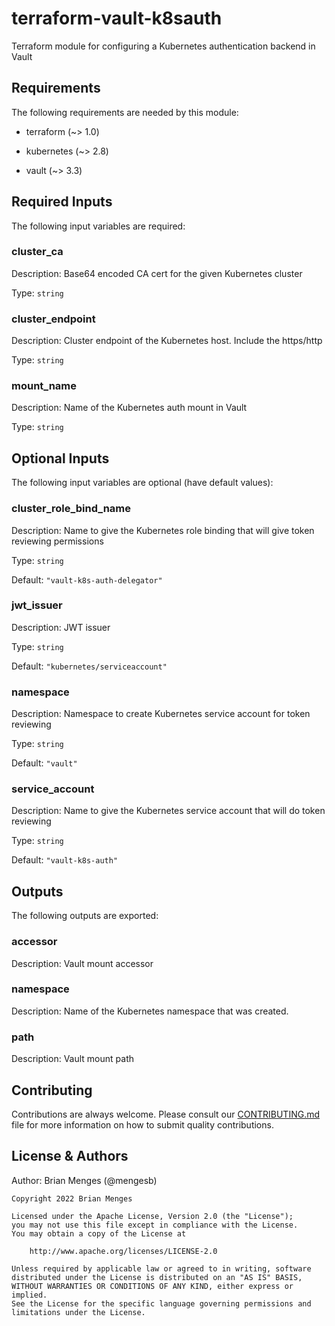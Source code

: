 <!--- BEGIN_TF_DOCS --->
<!-- markdownlint-disable MD024 MD033 -->
# terraform-vault-k8sauth

Terraform module for configuring a Kubernetes authentication backend in Vault

## Requirements

The following requirements are needed by this module:

- terraform (~> 1.0)

- kubernetes (~> 2.8)

- vault (~> 3.3)

## Required Inputs

The following input variables are required:

### cluster\_ca

Description: Base64 encoded CA cert for the given Kubernetes cluster

Type: `string`

### cluster\_endpoint

Description: Cluster endpoint of the Kubernetes host. Include the https/http

Type: `string`

### mount\_name

Description: Name of the Kubernetes auth mount in Vault

Type: `string`

## Optional Inputs

The following input variables are optional (have default values):

### cluster\_role\_bind\_name

Description: Name to give the Kubernetes role binding that will give token reviewing permissions

Type: `string`

Default: `"vault-k8s-auth-delegator"`

### jwt\_issuer

Description: JWT issuer

Type: `string`

Default: `"kubernetes/serviceaccount"`

### namespace

Description: Namespace to create Kubernetes service account for token reviewing

Type: `string`

Default: `"vault"`

### service\_account

Description: Name to give the Kubernetes service account that will do token reviewing

Type: `string`

Default: `"vault-k8s-auth"`

## Outputs

The following outputs are exported:

### accessor

Description: Vault mount accessor

### namespace

Description: Name of the Kubernetes namespace that was created.

### path

Description: Vault mount path

## Contributing

Contributions are always welcome. Please consult our [CONTRIBUTING.md](CONTRIBUTING.md) file for more information on how to submit quality contributions.

## License & Authors

Author: Brian Menges (@mengesb)

```text
Copyright 2022 Brian Menges

Licensed under the Apache License, Version 2.0 (the "License");
you may not use this file except in compliance with the License.
You may obtain a copy of the License at

    http://www.apache.org/licenses/LICENSE-2.0

Unless required by applicable law or agreed to in writing, software
distributed under the License is distributed on an "AS IS" BASIS,
WITHOUT WARRANTIES OR CONDITIONS OF ANY KIND, either express or implied.
See the License for the specific language governing permissions and
limitations under the License.
```

<!--- END_TF_DOCS --->
